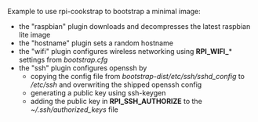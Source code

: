 
Example to use rpi-cookstrap to bootstrap a minimal image:

* the "raspbian" plugin downloads and decompresses the
  latest raspbian lite image
* the "hostname" plugin sets a random hostname
* the "wifi" plugin configures wireless networking using **RPI_WIFI_***
  settings from *bootstrap.cfg*
* the "ssh" plugin configures openssh by
  * copying the config file from *bootstrap-dist/etc/ssh/sshd_config* to
    */etc/ssh* and overwriting the shipped openssh config
  * generating a public key using ssh-keygen
  * adding the public key in **RPI_SSH_AUTHORIZE** to the
    *~/.ssh/authorized_keys* file
